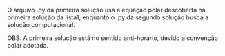 O arquivo .py da primeira solução usa a equação polar descoberta na primeira solução da lista1, enquanto o .py da segundo solução busca a solução computacional.

OBS: A primeira solução está no sentido anti-horario, devido a convenção polar adotada.
